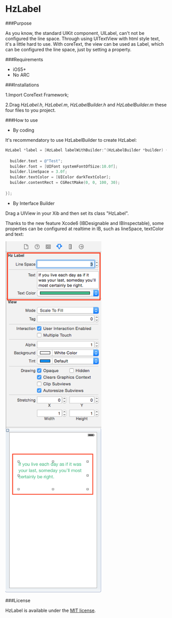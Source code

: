 HzLabel
===============

###Purpose

As you know, the standard UIKit component, UILabel, can't not be configured the line space. Through using UITextView with html style text, it's a little hard to use.
With coreText, the view can be used as Label, which can be configured the line space, just by setting a property.

###Requirements

* iOS5+
* No ARC

###Installations

1.Import CoreText Framework;

2.Drag *HzLabel.h*, *HzLabel.m*, *HzLabelBuilder.h* and *HzLabelBuilder.m* these four files to you project.

###How to use

* By coding

It's recommendatory to use HzLabelBuilder to create HzLabel:
```objective-c
HzLabel *label = [HzLabel labelWithBuilder:^(HzLabelBuilder *builder) {

  builder.text = @"Test";
  builder.font = [UIFont systemFontOfSize:10.0f];
  builder.lineSpace = 3.0f;
  builder.textColor = [UIColor darkTextColor];
  builder.contentRect = CGRectMake(0, 0, 100, 30);

}];

```

* By Interface Builder

Drag a UIView in your Xib and then set its class "HzLabel".

Thanks to the new feature Xcode6 (IBDesignable and IBInspectable), some properties can be configured at realtime in IB, such as lineSpace, textColor and text:


<img align="center" src="https://raw.githubusercontent.com/kevinva/AttributeLabel/master/Demo/demo1.png" alt="ScreenShot" width="300">
<img align="center" src="https://raw.githubusercontent.com/kevinva/AttributeLabel/master/Demo/demo2.png" alt="ScreenShot" width="300">


###License

HzLabel is available under the [MIT license](http://mit-license.org/).
